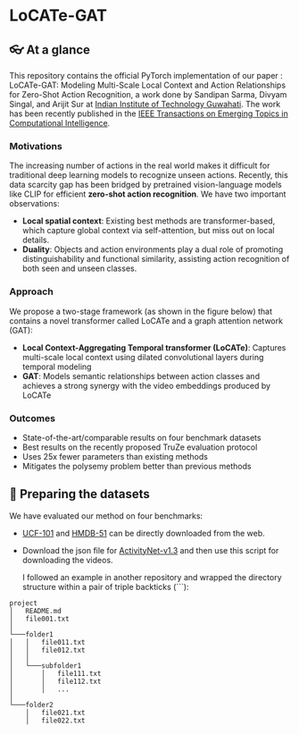 # LoCATe-GAT

##  :eyeglasses: At a glance
This repository contains the official PyTorch implementation of our paper : LoCATe-GAT: Modeling Multi-Scale Local Context and Action Relationships for Zero-Shot Action Recognition, a work done by Sandipan Sarma, Divyam Singal, and Arijit Sur at [Indian Institute of Technology Guwahati](https://www.iitg.ac.in/cse/). The work has been recently published in the [IEEE Transactions on Emerging Topics in Computational Intelligence](https://ieeexplore.ieee.org/xpl/aboutJournal.jsp?punumber=7433297).

### Motivations

The increasing number of actions in the real world makes it difficult for traditional deep learning models to recognize unseen actions. Recently, this data scarcity gap has been bridged by pretrained vision-language models like CLIP for efficient **zero-shot action recognition**. We have two important observations:

- **Local spatial context**: Existing best methods are transformer-based, which capture global context via self-attention, but miss out on local details.
- **Duality**: Objects and action environments play a dual role of promoting distinguishability and functional similarity, assisting action recognition of both seen and unseen classes.

### Approach
We propose a two-stage framework (as shown in the figure below) that contains a novel transformer called LoCATe and a graph attention network (GAT):

- **Local Context-Aggregating Temporal transformer (LoCATe)**: Captures multi-scale local context using dilated convolutional layers during temporal modeling
- **GAT**: Models semantic relationships between action classes and achieves a strong synergy with the video embeddings produced by LoCATe

### Outcomes
- State-of-the-art/comparable results on four benchmark datasets
- Best results on the recently proposed TruZe evaluation protocol
- Uses 25x fewer parameters than existing methods
- Mitigates the polysemy problem better than previous methods

## 📁 Preparing the datasets

We have evaluated our method on four benchmarks: 
- [UCF-101](https://www.crcv.ucf.edu/data/UCF101/UCF101.rar) and [HMDB-51](serre-lab.clps.brown.edu/wp-content/uploads/2013/10/hmdb51_org.rar) can be directly downloaded from the web.
- Download the json file for [ActivityNet-v1.3](http://ec2-52-25-205-214.us-west-2.compute.amazonaws.com/files/activity_net.v1-3.min.json) and then use this script for downloading the videos.

  I followed an example in another repository and wrapped the directory structure within a pair of triple backticks (```):

```
project
│   README.md
│   file001.txt    
│
└───folder1
│   │   file011.txt
│   │   file012.txt
│   │
│   └───subfolder1
│       │   file111.txt
│       │   file112.txt
│       │   ...
│   
└───folder2
    │   file021.txt
    │   file022.txt
```
